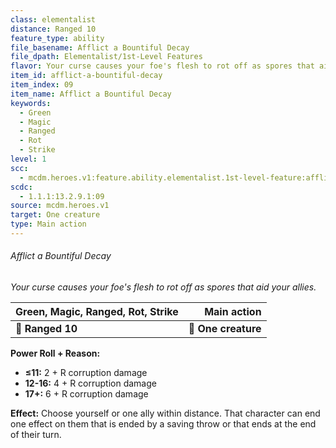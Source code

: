 ```yaml
---
class: elementalist
distance: Ranged 10
feature_type: ability
file_basename: Afflict a Bountiful Decay
file_dpath: Elementalist/1st-Level Features
flavor: Your curse causes your foe's flesh to rot off as spores that aid your allies.
item_id: afflict-a-bountiful-decay
item_index: 09
item_name: Afflict a Bountiful Decay
keywords:
  - Green
  - Magic
  - Ranged
  - Rot
  - Strike
level: 1
scc:
  - mcdm.heroes.v1:feature.ability.elementalist.1st-level-feature:afflict-a-bountiful-decay
scdc:
  - 1.1.1:13.2.9.1:09
source: mcdm.heroes.v1
target: One creature
type: Main action
---
```


###### Afflict a Bountiful Decay

*Your curse causes your foe's flesh to rot off as spores that aid your allies.*

| **Green, Magic, Ranged, Rot, Strike** |     **Main action** |
| ------------------------------------- | ------------------: |
| **📏 Ranged 10**                      | **🎯 One creature** |

**Power Roll + Reason:**

- **≤11:** 2 + R corruption damage
- **12-16:** 4 + R corruption damage
- **17+:** 6 + R corruption damage

**Effect:** Choose yourself or one ally within distance. That character can end one effect on them that is ended by a saving throw or that ends at the end of their turn.
